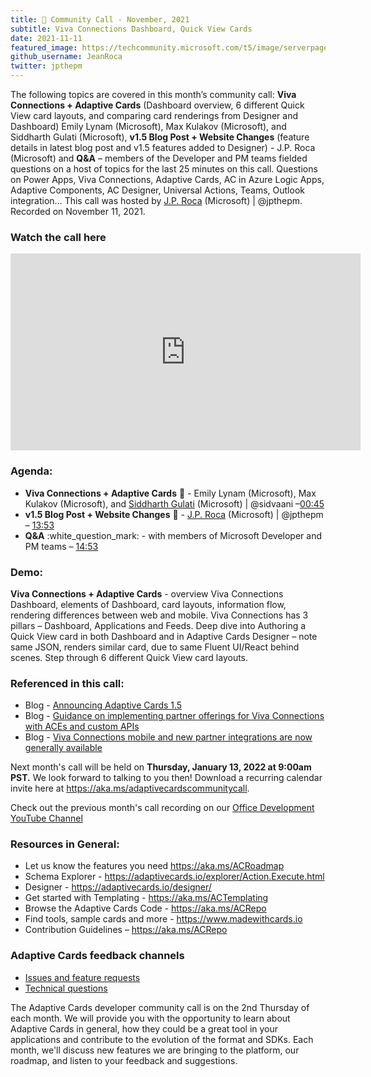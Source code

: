 ```yaml
---
title: 📣 Community Call - November, 2021
subtitle: Viva Connections Dashboard, Quick View Cards
date: 2021-11-11
featured_image: https://techcommunity.microsoft.com/t5/image/serverpage/image-id/328056i9FC2616DE8DC2E07/image-size/large?v=v2&px=999
github_username: JeanRoca
twitter: jpthepm
---
```


The following topics are covered in this month’s community call: **Viva Connections + Adaptive Cards** (Dashboard overview, 6 different Quick View card layouts, and comparing card renderings from Designer and Dashboard) Emily Lynam (Microsoft), Max Kulakov (Microsoft), and Siddharth Gulati (Microsoft), **v1.5 Blog Post + Website Changes** (feature details in latest blog post and v1.5 features added to Designer) - J.P. Roca (Microsoft) and **Q&A** – members of the Developer and PM teams fielded questions on a host of topics for the last 25 minutes on this call.   Questions on Power Apps, Viva Connections, Adaptive Cards, AC in Azure Logic Apps, Adaptive Components, AC Designer, Universal Actions, Teams, Outlook integration…  This call was hosted by [J.P. Roca](http://twitter.com/jpthepm) (Microsoft) | @jpthepm.  Recorded on November 11, 2021.

### Watch the call here

<iframe width="560" height="315" src="https://www.youtube.com/embed/_qDFDMUouxE" title="YouTube video player" frameborder="0" allow="accelerometer; autoplay; clipboard-write; encrypted-media; gyroscope; picture-in-picture" allowfullscreen></iframe>

### Agenda:
- **Viva Connections + Adaptive Cards** :handshake: - Emily Lynam (Microsoft), Max Kulakov (Microsoft), and [Siddharth Gulati](http://twitter.com/sidvaani) (Microsoft) | @sidvaani –[00:45](https://youtu.be/_qDFDMUouxE?t=45)
- **v1.5 Blog Post + Website Changes** :loudspeaker: - [J.P. Roca](http://twitter.com/jpthepm) (Microsoft) | @jpthepm – [13:53](https://youtu.be/_qDFDMUouxE?t=833)
- **Q&A** :white_question_mark: - with members of Microsoft Developer and PM teams – [14:53](https://youtu.be/_qDFDMUouxE?t=873)

### Demo:
**Viva Connections + Adaptive Cards** - overview Viva Connections Dashboard, elements of Dashboard, card layouts, information flow, rendering differences between web and mobile.  Viva Connections has 3 pillars – Dashboard, Applications and Feeds.  Deep dive into Authoring a Quick View card in both Dashboard and in Adaptive Cards Designer – note same JSON, renders similar card, due to same Fluent UI/React behind scenes.  Step through 6 different Quick View card layouts.      

### Referenced in this call:
- Blog - [Announcing Adaptive Cards 1.5](https://adaptivecards.io/blog/)
- Blog - [Guidance on implementing partner offerings for Viva Connections with ACEs and custom APIs](https://devblogs.microsoft.com/microsoft365dev/guidance-on-implementing-partner-offerings-for-viva-connections-with-aces-and-custom-apis/)
- Blog - [Viva Connections mobile and new partner integrations are now generally available](https://techcommunity.microsoft.com/t5/microsoft-viva-blog/viva-connections-mobile-and-new-partner-integrations-are-now/ba-p/2932217)


Next month's call will be held on **Thursday, January 13, 2022 at 9:00am PST.** We look forward to talking to you then! Download a recurring calendar invite here at <https://aka.ms/adaptivecardscommunitycall>.

Check out the previous month's call recording on our [Office Development YouTube Channel](https://www.youtube.com/channel/UCV_6HOhwxYLXAGd-JOqKPoQ)

### Resources in General: 
- Let us know the features you need    https://aka.ms/ACRoadmap
- Schema Explorer - https://adaptivecards.io/explorer/Action.Execute.html
- Designer - https://adaptivecards.io/designer/ 
- Get started with Templating - https://aka.ms/ACTemplating
- Browse the Adaptive Cards Code - https://aka.ms/ACRepo
- Find tools, sample cards and more - https://www.madewithcards.io
- Contribution Guidelines – https://aka.ms/ACRepo 

### Adaptive Cards feedback channels

-   [Issues and feature requests](https://github.com/Microsoft/AdaptiveCards/issues)
-   [Technical questions](https://stackoverflow.com/questions/tagged/adaptive-cards)

The Adaptive Cards developer community call is on the 2nd Thursday of each month. We will provide you with the opportunity to learn about Adaptive Cards in general, how they could be a great tool in your applications and contribute to the evolution of the format and SDKs. Each month, we'll discuss new features we are bringing to the platform, our roadmap, and listen to your feedback and suggestions.